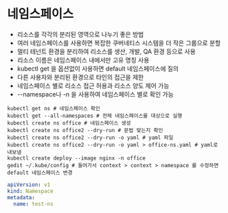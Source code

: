 # 네임스페이스

- 리소스를 각각의 분리된 영역으로 나누기 좋은 방법
- 여러 네임스페이스를 사용하면 복잡한 쿠버네티스 시스템을 더 작은 그룹으로 분할
- 멀티 테넌트 환경을 분리하여 리소스를 생산, 개발, QA 환경 등으로 사용
- 리소스 이름은 네임스페이스 내에서만 고유 명칭 사용
- kubectl get 을 옵션없이 사용하면 default 네임스페이스에 질의
- 다른 사용자와 분리된 환경으로 타인의 접근을 제한
- 네임스페이스 별로 리소스 접근 허용과 리소스 양도 제어 가능
- --namespace나 -n 을 사용하여 네임스페이스 별로 확인 가능
 
 
 ```shell script
kubectl get ns # 네임스페이스 확인
kubectl get --all-namespaces # 전체 네임스페이스를 대상으로 실행 
kubectl create ns office # 네임스페이스 생성
kubectl create ns office2 --dry-run # 문법 맞는지 확인 
kubectl create ns office2 --dry-run -o yaml # yaml 파일  
kubectl create ns office2 --dry-run -o yaml > office-ns.yaml # yaml로 내보냄 
kubectl create deploy --image nginx -n office
gedit ~/.kube/config # 들어가서 context > context > namespace 를 수정하면 default 네임스페이스 변경
```

```yaml
apiVersion: v1
kind: Namespace
metadata:
  name: test-ns
```